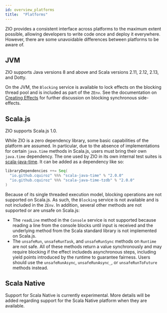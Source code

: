 ```yaml
---
id: overview_platforms
title:  "Platforms"
---
```


ZIO provides a consistent interface across platforms to the maximum extent possible, allowing developers to write code once and deploy it everywhere. However, there are some unavoidable differences between platforms to be aware of.

## JVM

ZIO supports Java versions 8 and above and Scala versions 2.11, 2.12, 2.13, and Dotty.

On the JVM, the `Blocking` service is available to lock effects on the blocking thread pool and is included as part of the `ZEnv`. See the documentation on [Creating Effects](../overview/creating_effects.md) for further discussion on blocking synchronous side-effects.

## Scala.js

ZIO supports Scala.js 1.0.

While ZIO is a zero dependency library, some basic capabilities of the platform are assumed. In particular, due to the absence of implementations for certain `java.time` methods in Scala.js, users must bring their own `java.time` dependency. The one used by ZIO in its own internal test suites is [scala-java-time](https://github.com/cquiroz/scala-java-time). It can be added as a dependency like so:

```scala
libraryDependencies ++= Seq(
  "io.github.cquiroz" %%% "scala-java-time" % "2.0.0"
  "io.github.cquiroz" %%% "scala-java-time-tzdb" % "2.0.0"
)
```

Because of its single threaded execution model, blocking operations are not supported on Scala.js. As such, the `Blocking` service is not available and is not included in the `ZEnv`. In addition, several other methods are not supported or are unsafe on Scala.js:

* The `readLine` method in the `Console` service is not supported because reading a line from the console blocks until input is received and the underlying method from the Scala standard library is not implemented on Scala.js.
* The `unsafeRun`, `unsafeRunTask`, and `unsafeRunSync` methods on `Runtime` are not safe. All of these methods return a value synchronously and may require blocking if the effect includeds asynchronous steps, including yield points introduced by the runtime to guarantee fairness. Users should use the `unsafeRunAsync`, `unsafeRunAsync_`, or `unsafeRunToFuture` methods instead.

## Scala Native

Support for Scala Native is currently experimental. More details will be added regarding support for the Scala Native platform when they are available.